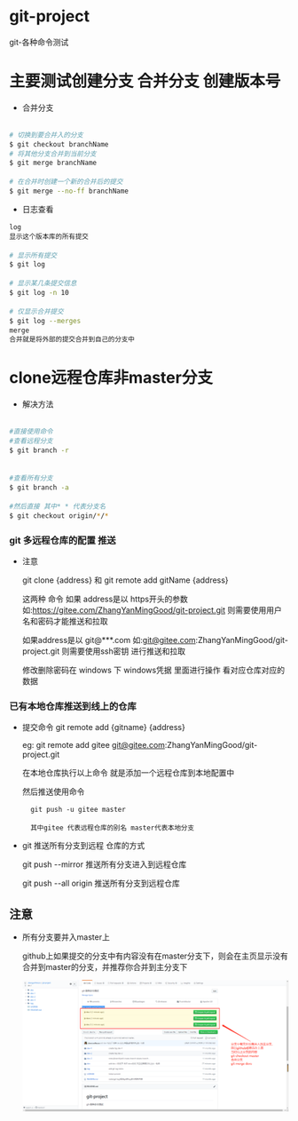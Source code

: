 # git-project
git-各种命令测试
# 主要测试创建分支 合并分支 创建版本号

- 合并分支

```sh

# 切换到要合并入的分支
$ git checkout branchName
# 将其他分支合并到当前分支
$ git merge branchName

# 在合并时创建一个新的合并后的提交
$ git merge --no-ff branchName

```

- 日志查看
```sh
log
显示这个版本库的所有提交

# 显示所有提交
$ git log

# 显示某几条提交信息
$ git log -n 10

# 仅显示合并提交
$ git log --merges
merge
合并就是将外部的提交合并到自己的分支中

```

# clone远程仓库非master分支

- 解决方法

```sh

#直接使用命令
#查看远程分支
$ git branch -r 


#查看所有分支
$ git branch -a 

#然后直接 其中* * 代表分支名
$ git checkout origin/*/*

```


### git 多远程仓库的配置 推送

- 注意

    git clone {address} 和 git remote add gitName {address}

    这两种 命令 如果 address是以 https开头的参数
    如:https://gitee.com/ZhangYanMingGood/git-project.git
    则需要使用用户名和密码才能推送和拉取

    如果address是以 git@***.com
    如:git@gitee.com:ZhangYanMingGood/git-project.git
    则需要使用ssh密钥 进行推送和拉取

    修改删除密码在 windows 下 windows凭据 里面进行操作  看对应仓库对应的数据

### 已有本地仓库推送到线上的仓库

- 提交命令
    git remote add {gitname} {address}

    eg: git remote add gitee git@gitee.com:ZhangYanMingGood/git-project.git
    
    在本地仓库执行以上命令 就是添加一个远程仓库到本地配置中

    然后推送使用命令

        git push -u gitee master

        其中gitee 代表远程仓库的别名 master代表本地分支
    
- git 推送所有分支到远程 仓库的方式

    git push --mirror 推送所有分支进入到远程仓库  
    
    git push --all origin 推送所有分支到远程仓库
        
## 注意

- 所有分支要并入master上

    github上如果提交的分支中有内容没有在master分支下，则会在主页显示没有合并到master的分支，并推荐你合并到主分支下

    ![](./pic/gitfenzhi.png)
